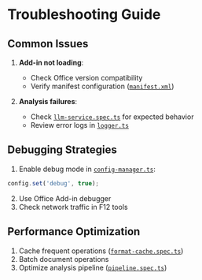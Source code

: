# Troubleshooting Guide

## Common Issues
1. **Add-in not loading**:
   - Check Office version compatibility
   - Verify manifest configuration ([`manifest.xml`](src/addins/word/manifest.xml))

2. **Analysis failures**:
   - Check [`llm-service.spec.ts`](src/main/services/__tests__/llm-service.spec.ts) for expected behavior
   - Review error logs in [`logger.ts`](src/main/services/logger.ts)

## Debugging Strategies
1. Enable debug mode in [`config-manager.ts`](src/main/services/config-manager.ts):
```typescript
config.set('debug', true);
```

2. Use Office Add-in debugger
3. Check network traffic in F12 tools

## Performance Optimization
1. Cache frequent operations ([`format-cache.spec.ts`](src/main/integration/services/__tests__/cache/format-cache.spec.ts))
2. Batch document operations
3. Optimize analysis pipeline ([`pipeline.spec.ts`](src/main/analysis/__tests__/pipeline.spec.ts))